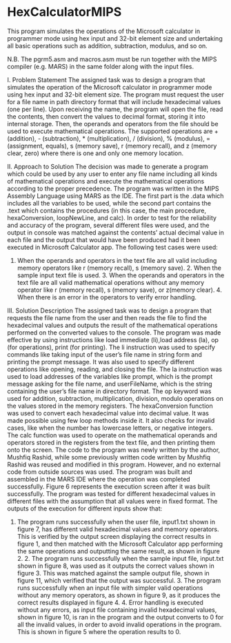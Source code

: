 # HexCalculatorMIPS
This program simulates the operations of the Microsoft calculator in programmer mode using hex input and 32-bit element size and undertaking all basic operations such as addition, subtraction, modulus, and so on. 

N.B. The pgrm5.asm and macros.asm must be run together with the MIPS compiler (e.g. MARS) in the same folder along with the input files. 


I.  Problem Statement 
The assigned task was to design a program that simulates the operation of the Microsoft calculator in programmer mode using hex input and 32-bit element size. The program must request the user for a file name in path directory format that will include hexadecimal values (one per line). Upon receiving the name, the program will open the file, read the contents, then convert the values to decimal format, storing it into internal storage. Then, the operands and operators from the file should be used to execute mathematical operations. The supported operations are + (addition), - (subtraction), * (multiplication), / (division), % (modulus), = (assignment, equals), s (memory save), r (memory recall), and z (memory clear, zero) where there is one and only one memory location. 
 
II.  Approach to Solution 
The decision was made to generate a program which could be used by any user to enter any file name including all kinds of mathematical operations and execute the mathematical operations according to the proper precedence. The program was written in the MIPS Assembly Language using MARS as the IDE. The first part is the .data which includes all the variables to be used, while the second part contains the .text which contains the procedures (in this case, the main procedure, hexaConversion, loopNewLine, and calc). In order to test for the reliability and accuracy of the program, several different files were used, and the output in console was matched against the contents’ actual decimal value in each file and the output that would have been produced had it been executed in Microsoft Calculator app. The following test cases were used: 
1. When the operands and operators in the text file are all valid including memory operators like r (memory recall), s (memory save). 2. When the sample input text file is used. 3. When the operands and operators in the text file are all valid mathematical operations without any memory operator like r (memory recall), s (memory save), or z(memory clear). 4. When there is an error in the operators to verify error handling.  
 
III.  Solution Description 
The assigned task was to design a program that requests the file name from the user and then reads the file to find the hexadecimal values and outputs the result of the mathematical operations performed on the converted values to the console. The program was made effective by using instructions like load immediate (li),load address (la), op (for operations), print (for printing). The li instruction was used to specify commands like taking input of the user’s file name in string form and printing the prompt message. It was also used to specify different operations like opening, reading, and closing the file. The la instruction was used to load addresses of the variables like prompt, which is the prompt message asking for the file name, and userFileName, which is the string containing the user’s file name in directory format. The op keyword was used for addition, subtraction, multiplication, division, modulo operations on the values stored in the memory registers. 
The hexaConversion function was used to convert each hexadecimal value into decimal value. It was made possible using few loop methods inside it. It also checks for invalid cases, like when the number has lowercase letters, or negative integers. 
The calc function was used to operate on the mathematical operands and operators stored in the registers from the text file, and then printing them onto the screen. 
The code to the program was newly written by the author, Mushfiq Rashid, while some previously written code written by Mushfiq Rashid was reused and modified in this program. However, and no external code from outside sources was used. The program was built and assembled in the MARS IDE where the operation was completed successfully. Figure 6 represents the execution screen after it was built successfully. The program was tested for different hexadecimal values in different files with the assumption that all values were in fixed format. The outputs of the execution for different inputs show that: 
1. The program runs successfully when the user file, input1.txt shown in figure 7, has different valid hexadecimal values and memory operators. This is verified by the output screen displaying the correct results in figure 1, and then matched with the Microsoft Calculator app performing the same operations and outputting the same result, as shown in figure 2.  2. The program runs successfully when the sample input file, input.txt shown in figure 8, was used as it outputs the correct values shown in figure 3. This was matched against the sample output file, shown in figure 11, which verified that the output was successful. 3. The program runs successfully when an input file with simpler valid operations without any memory operators, as shown in figure 9, as it produces the correct results displayed in figure 4. 4. Error handling is executed without any errors, as input file containing invalid hexadecimal values, shown in figure 10, is ran in the program and the output converts to 0 for all the invalid values, in order to avoid invalid operations in the program. This is shown in figure 5 where the operation results to 0. 


